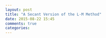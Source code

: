 ```yaml
---
layout: post
title: "A Secant Version of the L-M Method"
date: 2015-08-22 15:45
comments: true
categories: 
---
```


